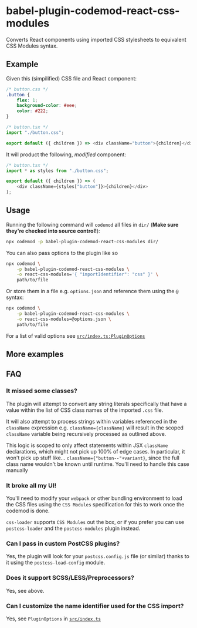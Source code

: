 # babel-plugin-codemod-react-css-modules

Converts React components using imported CSS stylesheets to equivalent CSS Modules syntax.

## Example

Given this (simpilified) CSS file and React component:

```css
/* button.css */
.button {
	flex: 1;
	background-color: #eee;
	color: #222;
}
```

```ts
/* button.tsx */
import "./button.css";

export default ({ children }) => <div className="button">{children}</div>;
```

It will product the following, _modified_ component:

```ts
/* button.tsx */
import * as styles from "./button.css";

export default ({ children }) => (
	<div className={styles["button"]}>{children}</div>
);
```

## Usage

Running the following command will `codemod` all files in `dir/` (**Make sure they're checked into source control!**):

```bash
npx codemod -p babel-plugin-codemod-react-css-modules dir/
```

You can also pass options to the plugin like so

```bash
npx codemod \
	-p babel-plugin-codemod-react-css-modules \
	-o react-css-modules='{ "importIdentifier": "css" }' \
	path/to/file
```

Or store them in a file e.g. `options.json` and reference them using the `@` syntax:

```bash
npx codemod \
	-p babel-plugin-codemod-react-css-modules \
	-o react-css-modules=@options.json \
	path/to/file
```

For a list of valid options see [`src/index.ts:PluginOptions`](/blob/master/src/index.ts#L9)

## More examples

## FAQ

### It missed some classes?

The plugin will attempt to convert any string literals specifically that have a value within the list of CSS class names of the imported `.css` file.

It will also attempt to process strings within variables referenced in the `className` expression e.g. `className={className}` will result in the scoped `className` variable being recursively processed as outlined above.

This logic is scoped to only affect statements within JSX `className` declarations, which might not pick up 100% of edge cases. In particular, it won't pick up stuff like... `className={"button--"+variant}`, since the full class name wouldn't be known until runtime. You'll need to handle this case manually

### It broke all my UI!

You'll need to modify your `webpack` or other bundling environment to load the CSS files using the `CSS Modules` specification for this to work once the codemod is done.

`css-loader` supports `CSS Modules` out the box, or if you prefer you can use `postcss-loader` and the `postcss-modules` plugin instead.

### Can I pass in custom PostCSS plugins?

Yes, the plugin will look for your `postcss.config.js` file (or similar) thanks to it using the `postcss-load-config` module.

### Does it support SCSS/LESS/Preprocessors?

Yes, see above.

### Can I customize the name identifier used for the CSS import?

Yes, see `PluginOptions` in [`src/index.ts`](/blob/master/src/index.ts#L9)

